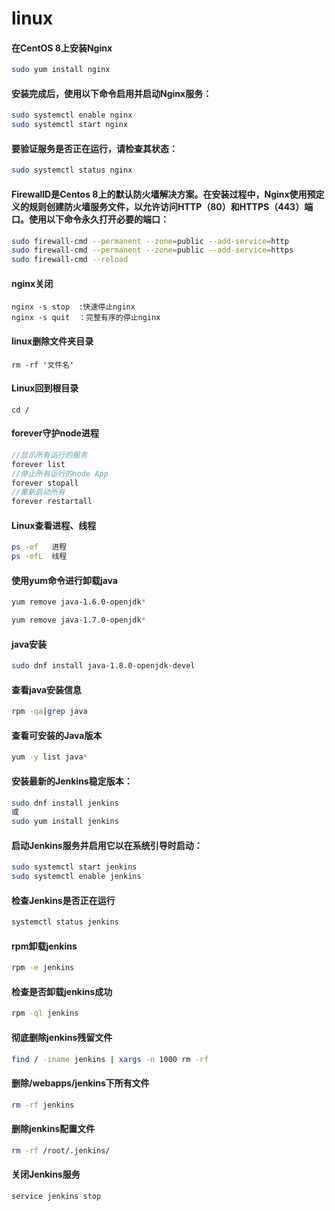 # linux

#### 在CentOS 8上安装Nginx
```sh
sudo yum install nginx 
```

#### 安装完成后，使用以下命令启用并启动Nginx服务：
```sh
sudo systemctl enable nginx 
sudo systemctl start nginx  
```
#### 要验证服务是否正在运行，请检查其状态：
```sh
sudo systemctl status nginx 
```

#### FirewallD是Centos 8上的默认防火墙解决方案。在安装过程中，Nginx使用预定义的规则创建防火墙服务文件，以允许访问HTTP（80）和HTTPS（443）端口。使用以下命令永久打开必要的端口：
```sh
sudo firewall-cmd --permanent --zone=public --add-service=http
sudo firewall-cmd --permanent --zone=public --add-service=https
sudo firewall-cmd --reload
```

#### nginx关闭
```
nginx -s stop  :快速停止nginx
nginx -s quit  ：完整有序的停止nginx
```

#### linux删除文件夹目录
```
rm -rf '文件名'
```
#### Linux回到根目录
```
cd /
```
#### forever守护node进程
```js
//显示所有运行的服务
forever list
//停止所有运行的node App
forever stopall
//重新启动所有
forever restartall
```

#### Linux查看进程、线程
```sh
ps -ef   进程
ps -efL  线程
```


#### 使用yum命令进行卸载java
```sh
yum remove java-1.6.0-openjdk*

yum remove java-1.7.0-openjdk*
```

#### java安装
```sh
sudo dnf install java-1.8.0-openjdk-devel
```

#### 查看java安装信息
```sh 
rpm -qa|grep java
```

#### 查看可安装的Java版本
```sh 
yum -y list java*
```

#### 安装最新的Jenkins稳定版本：
```sh
sudo dnf install jenkins
或
sudo yum install jenkins
```

#### 启动Jenkins服务并启用它以在系统引导时启动：
```sh
sudo systemctl start jenkins
sudo systemctl enable jenkins
```

#### 检查Jenkins是否正在运行
```sh
systemctl status jenkins
```

#### rpm卸载jenkins
```sh
rpm -e jenkins
```

#### 检查是否卸载jenkins成功
```sh
rpm -ql jenkins
```

#### 彻底删除jenkins残留文件
```sh
find / -iname jenkins | xargs -n 1000 rm -rf
```

#### 删除/webapps/jenkins下所有文件
```sh
rm -rf jenkins
```

#### 删除jenkins配置文件
```sh
rm -rf /root/.jenkins/
```

#### 关闭Jenkins服务
```sh
service jenkins stop
```















